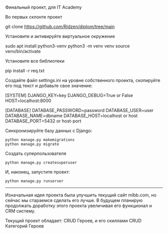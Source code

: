 Финальный проект, для IT Academy

Во первых склонте проект

git clone https://github.com/Ridzen/diplom/tree/main

Установите и активируйте виртуальное окружение

sudo apt install python3-venv python3 -m venv venv source venv/bin/activate

Установите все библиотеки

pip install -r req.txt

Создайте файл settings.ini на уровне собственного проекта, скопируйте его под текст и добавьте свое значение:

[SYSTEM] DJANGO_KEY=key DJANGO_DEBUG=True or False HOST=localhost:8000

[DATABASE] DATABASE_PASSWORD=password DATABASE_USER=user DATABASE_NAME=dbname DATABASE_HOST=localhost or host DATABASE_PORT=5432 or host-port


Синхронизируйте базу данных с Django:

    python manage.py makemigrations
    python manage.py migrate

Создать суперпользователя

    python manage.py createsuperuser

И, наконец, запустите проект:

    python manage.py runserver
____________________________________________________________________________________________

Изначальная идея проекта была улучшить текущий сайт mlbb.com, но сейчас мы стараемся сделать его лучше. В будущем планирую продолжать доработку этого проекта увеличивая его функционал и CRM систему. 

Текущий проект обладает:
CRUD Героев, и его скиллами
СRUD Категорий Героев
